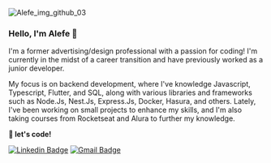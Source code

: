 ![Alefe_img_github_03](https://github.com/AlefeRocha/AlefeRocha/assets/98778141/5277ec25-d726-47e1-9d26-6cd94e100859)

### Hello, I'm Alefe 👋

I'm a former advertising/design professional with a passion for coding! I'm currently in the midst of a career transition and have previously worked as a junior developer.

My focus is on backend development, where I've knowledge Javascript, Typescript, Flutter, and SQL, along with various libraries and frameworks such as Node.Js, Nest.Js, Express.Js, Docker, Hasura, and others. Lately, I've been working on small projects to enhance my skills, and I'm also taking courses from Rocketseat and Alura to further my knowledge.

**🚀 let's code!**

[![Linkedin Badge](https://img.shields.io/badge/-Alefe_Rocha_Tavares-3333cc?style=flat-square&logo=Linkedin&logoColor=white&link=https://www.linkedin.com/in/alefetavares/)](https://www.linkedin.com/in/alefetavares/)
[![Gmail Badge](https://img.shields.io/badge/-alefe.rtavares@gmail.com-3333cc?style=flat-square&logo=Gmail&logoColor=white&link=mailto:alefe.rtavares@gmail.com)](mailto:alefe.rtavares@gmail.com)
